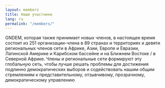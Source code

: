 ```yaml
---
layout: members
title: Наши участники
lang: ru
permalink: "/members/"
---
```


GNDEM, которая также принимает новых членов, в настоящее время состоит из 251 организации-члена в 89 странах и территориях и девяти региональных членов сети в Африке, Азии, Европе и Евразии, Латинской Америке и Карибском бассейне и на Ближнем Востоке / в Северной Африке. Члены и региональные сети формируют эту глобальную сеть, чтобы лучше решать проблемы для достижения подлинно демократических выборов и содействовать нашим общим стремлениям к представительному, отзывчивому, прозрачному, демократическому управлению
